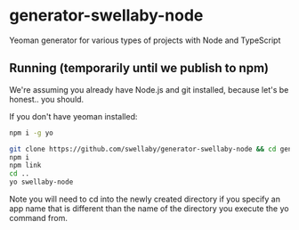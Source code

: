 # generator-swellaby-node
Yeoman generator for various types of projects with Node and TypeScript

## Running (temporarily until we publish to npm)
We're assuming you already have Node.js and git installed, because let's be honest.. you should.

If you don't have yeoman installed:
```sh
npm i -g yo
```

```sh
git clone https://github.com/swellaby/generator-swellaby-node && cd generator-swellaby-node
npm i
npm link
cd ..
yo swellaby-node
```

Note you will need to cd into the newly created directory if you specify an app name that is different than the name of the directory you execute the yo command from.
